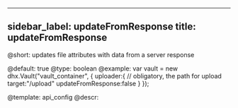 
---
sidebar_label: updateFromResponse
title: updateFromResponse
---          

@short:  updates file attributes with data from a server response
	
@default: true
@type: boolean
@example:
var vault = new dhx.Vault("vault_container", { 
    uploader:{
    	// obligatory, the path for upload
    	target:"/upload"
    	updateFromResponse:false
   	}
});


@template:	api_config
@descr:
